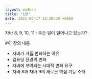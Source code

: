 ```yaml
---
layout: modern
title: "1장"
date: 2021-02-17 22:20:00 +0900
---
```


자바 8, 9, 10, 11 : 무슨 일이 일어나고 있는가?

#이 장의 내용

- 자바가 거듭 변화하는 이유
- 컴퓨팅 환경의 변화
- 자바에 부여되는 시대적 변화 요구
- 자바 8과 자바 9의 새로운 핵심 기능 소개
